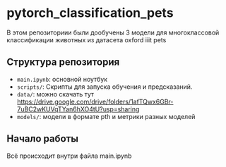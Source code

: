 # pytorch_classification_pets

В этом репозиториии были дообучены 3 модели для многоклассовой классификации животных из датасета  oxford iiit pets


## Структура репозитория

  * `main.ipynb`: основной ноутбук
  * `scripts/`: Скрипты для запуска обучения и предсказаний.
  * `data/`: можно скачать тут https://drive.google.com/drive/folders/1afTQwx6GBr-7uBC2wKUVqTYan6hXO4tU?usp=sharing
  * `models/`: модели в формате pth и метрики разных моделей

## Начало работы

Всё происходит внутри файла main.ipynb
